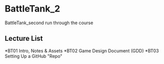 # BattleTank_2
BattleTank_second run through the course

## Lecture List
*BT01 Intro, Notes & Assets
*BT02 Game Design Document (GDD)
*BT03 Setting Up a GitHub "Repo"
